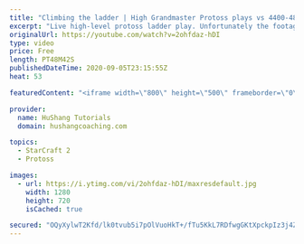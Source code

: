 ```yaml
---
title: "Climbing the ladder | High Grandmaster Protoss plays vs 4400-4800 players"
excerpt: "Live high-level protoss ladder play. Unfortunately the footage came out quite choppy at some points and I was considering just not posting today, but I will post it anyways in case a few of you want to watch still. I'm trying to figure out what the cause of the lag is and hopefully I can get some cleaner"
originalUrl: https://youtube.com/watch?v=2ohfdaz-hDI
type: video
price: Free
length: PT48M42S
publishedDateTime: 2020-09-05T23:15:55Z
heat: 53

featuredContent: "<iframe width=\"800\" height=\"500\" frameborder=\"0\" src=\"https://www.youtube.com/embed/2ohfdaz-hDI\" allow=\"accelerometer; autoplay; encrypted-media; gyroscope; picture-in-picture\" allowfullscreen></iframe>"

provider:
  name: HuShang Tutorials
  domain: hushangcoaching.com

topics:
  - StarCraft 2
  - Protoss

images:
  - url: https://i.ytimg.com/vi/2ohfdaz-hDI/maxresdefault.jpg
    width: 1280
    height: 720
    isCached: true

secured: "OQyXylwT2Kfd/lk0tvub5i7pOlVuoHkT+/fTu5KkL7RDfwgGKtXpckpIz3j4ZYECq2uyQhc9tMoxiTnRLy7TOIBLy8mfDQm4bVGv/BqjTIT0L7dy1OTOrvi6C/i3gLULu+2GHf8LEsd/CoTsGCsYXS3fBB3oynCVJIsAH3cSmc4KdOwAUWwOPUwEIE4bQfHNb1VZsKLGzxMBPN4PtVrPRdULxTot2u4fnzB+xPaa5WQVzqO9EIyAQ5sNU8Pz4OnROkcYf2J4k7rp3LjWEcGKOHwiyTAKWGLz5h07UYYEiqPp/8EFXgaITwQzZoiRwdoPGq30Zm7H7ks5w620oJ4Q7HgXc2BjTAtJcKEMJbFEW+HMhR71b10bB1C9bCPT34nGzvscfhKHIUXASumAlNUJc+5qOETkKI1mDr104lxNW4k=;VxUJz97SlGqHXHGaE7647w=="
---
```


